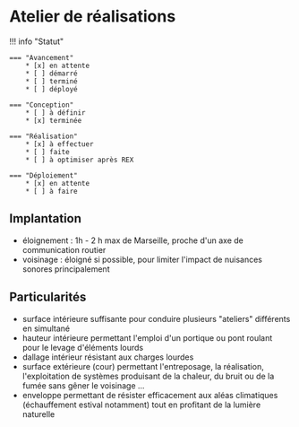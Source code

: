 # Atelier de réalisations

!!! info "Statut"

    === "Avancement"
        * [x] en attente
        * [ ] démarré
        * [ ] terminé
        * [ ] déployé

    === "Conception"
        * [ ] à définir
        * [x] terminée

    === "Réalisation"
        * [x] à effectuer
        * [ ] faite
        * [ ] à optimiser après REX

    === "Déploiement"
        * [x] en attente
        * [ ] à faire


## Implantation

- éloignement : 1h - 2 h max de Marseille, proche d'un axe de communication routier
- voisinage : éloigné si possible, pour limiter l'impact de nuisances sonores principalement

## Particularités

- surface intérieure suffisante pour conduire plusieurs "ateliers" différents en simultané
- hauteur intérieure permettant l'emploi d'un portique ou pont roulant pour le levage d'éléments lourds
- dallage intérieur résistant aux charges lourdes
- surface extérieure (cour) permettant l'entreposage, la réalisation, l'exploitation de systèmes produisant de la chaleur, du bruit ou de la fumée sans gêner le voisinage ...
- enveloppe permettant de résister efficacement aux aléas climatiques (échauffement estival notamment) tout en profitant de la lumière naturelle